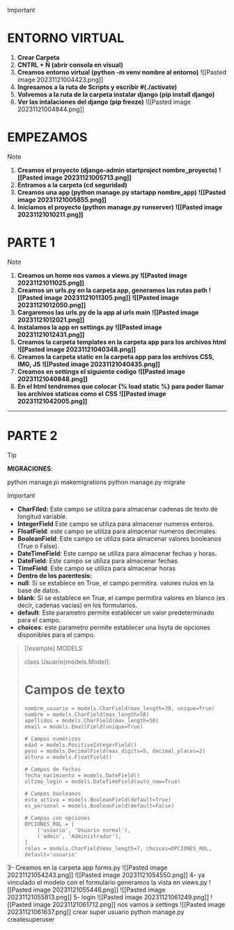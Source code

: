 
> [!important]
> # ENTORNO VIRTUAL
> 
> 1. **Crear Carpeta**
> 2. **CNTRL + Ñ (abrir consola en visual)**
> 3. **Creamos entorno virtual (python -m venv nombre al entorno)**
> 	![[Pasted image 20231121004423.png]]
> 4. **Ingresamos a la ruta de Scripts y escribir #(./activate)**
> 5. **Volvemos a la ruta de la carpeta instalar django (pip install django)**
> 6. **Ver las intalaciones del django (pip freeze)**
> 	![[Pasted image 20231121004844.png]]

# EMPEZAMOS

> [!NOTE]
> 1. **Creamos el proyecto (django-admin startproject nombre_proyecto)**
> 	**![[Pasted image 20231121005713.png]]**
> 2. **Entramos a la carpeta (cd seguridad)**
> 3. **Creamos una app (python manage.py startapp nombre_app)**
> 	**![[Pasted image 20231121005855.png]]**
> 4. **Iniciamos el proyecto (python manage.py runserver)**
> 	**![[Pasted image 20231121010211.png]]**
> 

# PARTE 1

> [!NOTE]
> 1. **Creamos un home nos vamos a views.py**
> 	  **![[Pasted image 20231121011025.png]]**
> 2. **Creamos un urls.py en la carpeta app, generamos las rutas path** 
> 	 **![[Pasted image 20231121011305.png]]**
> 	 **![[Pasted image 20231121012050.png]]**
> 3. **Cargaremos las urls.py de la app al urls main**
> 	 **![[Pasted image 20231121012021.png]]**
> 4. **Instalamos la app en settings.py** 
> 	**![[Pasted image 20231121012431.png]]**
> 5. **Creamos la carpeta templates en la carpeta app para los archivos html**
> 	**![[Pasted image 20231121040348.png]]**
> 6. **Creamos la carpeta static en la carpeta app para los archivos CSS, IMG, JS**
> 	 **![[Pasted image 20231121040435.png]]**
> 7. **Creamos en settings el siguiente codigo**
> 	 **![[Pasted image 20231121040848.png]]**
> 8. **En el html tendremos que colocar {% load static %} para poder llamar los archivos staticos como el CSS**
> 	**![[Pasted image 20231121042005.png]]**

---
# PARTE 2

> [!tip]
> **MIGRACIONES**:
> 
> 	
> 	python manage.pi makemigrations
> 	python manage.py migrate

> [!important]
>
> - **CharFiled:** Este campo se utiliza para almacenar cadenas de texto de longitud variable.
> - **IntegerField** Este campo se utiliza para almacenar numeros enteros.
> - **FloatField**: este campo se utiliza para almacenar numeros decimales.
> - **BooleanField**: Este campo se utiliza para almacenar valores booleanos (True o False).
> - **DateTimeField**: Este campo se utiliza para almacenar fechas y horas.
> - **DateField**: Este campo se utiliza para almacenar fechas.
> - **TimeField**: Este campo se utiliza para almacenar horas
> - **Dentro de los parentesis:** 
> - **null**: Si se establece en True, el campo permitira. valores nulos en la base de datos.
> - **blank**: Si se establece en True, el campo permitira valores en blanco (es decir, cadenas vacias) en los formularios.
> - **default**: Este parametro permite establecer un valor predeterminado para el campo.
> - **choices**: este parametro permite establecer una lisyta de opciones disponibles para el campo.
> 

> [!example]
> MODELS
> 
> 	
> 	class Usuario(models.Model):
> 
> 	# Campos de texto
>     nombre_usuario = models.CharField(max_length=30, unique=True)
>     nombre = models.CharField(max_length=50)
>     apellidos = models.CharField(max_length=50)
>     email = models.EmailField(unique=True)
> 
>     # Campos numéricos
>     edad = models.PositiveIntegerField()
>     peso = models.DecimalField(max_digits=5, decimal_places=2)
>     altura = models.FloatField()
> 
>     # Campos de fechas
>     fecha_nacimiento = models.DateField()
>     ultimo_login = models.DateTimeField(auto_now=True)
> 
>     # Campos booleanos
>     esta_activa = models.BooleanField(default=True)
>     es_personal = models.BooleanField(default=False)
> 
>     # Campos con opciones
>     OPCIONES_ROL = [
>         ('usuario', 'Usuario normal'),
>         ('admin', 'Administrador'),
>     ]
>     roles = models.CharField(max_length=7, choices=OPCIONES_ROL, default='usuario'

3- Creamos en la carpeta app forms.py 
	![[Pasted image 20231121054243.png]]
	![[Pasted image 20231121054550.png]]
4- ya vinculado el modelo con el formulario generamos la vista en views.py
	![[Pasted image 20231121055446.png]]
	![[Pasted image 20231121055813.png]]
5- login
![[Pasted image 20231121061249.png]]
![[Pasted image 20231121061712.png]]
nos vamos a settings 
![[Pasted image 20231121061637.png]]
crear super usuario python manage.py createsuperuser
